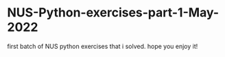 # NUS-Python-exercises-part-1-May-2022
first batch of NUS python exercises that i solved. hope you enjoy it!
